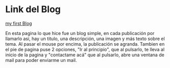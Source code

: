 # Link del Blog
<a href="https://my-first-blog-1.netlify.app">my first Blog</a>

En esta pagina lo que hice fue un blog simple, en cada publicación por llamarlo asi, hay un titulo, una descripción, una imagen y más texto sobre el tema. Al pasar el mouse por encima,
la publicación se agranda. Tambien en el pie de pagina puse 2 opciones, "Ir al principio", que al pulsarlo, te lleva al inicio de la pagina y "contactame acá" que al pulsarlo,
abre una ventana de mail para poder enviarme un mail.
